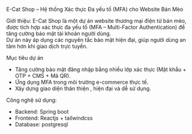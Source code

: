 E-Cat Shop – Hệ thống Xác thực Đa yếu tố (MFA) cho Website Bán Mèo

Giới thiệu: E-Cat Shop là một dự án website thương mại điện tử bán mèo, được tích hợp xác thực đa yếu tố (MFA – Multi-Factor Authentication) để tăng cường bảo mật tài khoản người dùng.  
Dự án này áp dụng các nguyên tắc bảo mật hiện đại, giúp người dùng an tâm hơn khi giao dịch trực tuyến.


Mục tiêu dự án
- Tăng cường bảo mật đăng nhập bằng nhiều lớp xác thực (Mật khẩu + OTP + CMS + Mã QR).  
- Ứng dụng MFA trong môi trường e-commerce thực tế.  
- Xây dựng giao diện thân thiện , hiện đại và dễ sử dụng.  


Công nghệ sử dụng:
- Backend: Spring boot
- Frontend: Reactjs + tailwindcss
- Database: postgresql
